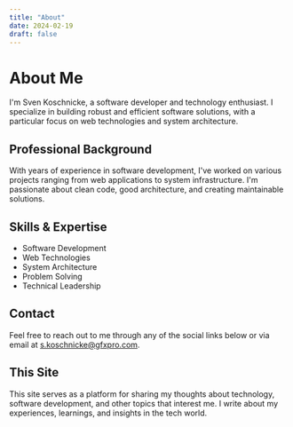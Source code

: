 ```yaml
---
title: "About"
date: 2024-02-19
draft: false
---
```


# About Me

I'm Sven Koschnicke, a software developer and technology enthusiast. I specialize in building robust and efficient software solutions, with a particular focus on web technologies and system architecture.

## Professional Background

With years of experience in software development, I've worked on various projects ranging from web applications to system infrastructure. I'm passionate about clean code, good architecture, and creating maintainable solutions.

## Skills & Expertise

- Software Development
- Web Technologies
- System Architecture
- Problem Solving
- Technical Leadership

## Contact

Feel free to reach out to me through any of the social links below or via email at s.koschnicke@gfxpro.com.

## This Site

This site serves as a platform for sharing my thoughts about technology, software development, and other topics that interest me. I write about my experiences, learnings, and insights in the tech world. 